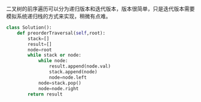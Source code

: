 二叉树的前序遍历可以分为递归版本和迭代版本，版本很简单，只是迭代版本需要模拟系统递归栈的方式来实现，稍微有点难。


```python
class Solution():
    def preorderTraversal(self,root):
        stack=[]
        result=[]
        node=root
        while stack or node:
            while node:
                result.append(node.val)
                stack.append(node)
                node=node.left
            node=stack.pop()
            node=node.right
        return result
```
